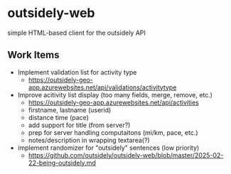 # outsidely-web

simple HTML-based client for the outsidely API

## Work Items

 * Implement validation list for activity type
   * https://outsidely-geo-app.azurewebsites.net/api/validations/activitytype
 * Improve acitivity list display (too many fields, merge, remove, etc.)
   * https://outsidely-geo-app.azurewebsites.net/api/activities 
   * firstname, lastname (userid)
   * distance time (pace)
   * add support for title (from server?)
   * prep for server handling computaitons (mi/km, pace, etc.)
   * notes/description in wrapping textarea(?)
 * implement randomizer for "outsidely" sentences (low priority)
   * https://github.com/outsidely/outsidely-web/blob/master/2025-02-22-being-outsidely.md

